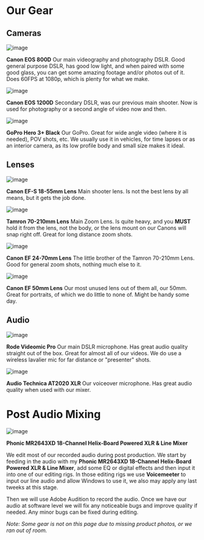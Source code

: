 # Our Gear

## Cameras

![image](https://i.imgur.com/s9wTEvq.png)

**Canon EOS 800D** Our main videography and photography DSLR. Good general purpose DSLR, has good low light, and when paired with some good glass, you can get some amazing footage and/or photos out of it. Does 60FPS at 1080p, which is plenty for what we make.

![image](https://i.imgur.com/X7kSIuu.png)

**Canon EOS 1200D** Secondary DSLR, was our previous main shooter. Now is used for photography or a second angle of video now and then.

![image](https://i.imgur.com/To74bUV.png)

**GoPro Hero 3+ Black** Our GoPro. Great for wide angle video (where it is needed), POV shots, etc. We usually use it in vehicles, for time lapses or as an interior camera, as its low profile body and small size makes it ideal.

## Lenses

![image](https://i.imgur.com/0gwSo8P.png)

**Canon EF-S 18-55mm Lens** Main shooter lens. Is not the best lens by all means, but it gets the job done. 

![image](https://i.imgur.com/Dvpb5WG.png)

**Tamron 70-210mm Lens** Main Zoom Lens. Is quite heavy, and you **MUST** hold it from the lens, not the body, or the lens mount on our Canons will snap right off. Great for long distance zoom shots.

![image](https://i.imgur.com/ZDk62tr.png)

**Canon EF 24-70mm Lens** The little brother of the Tamron 70-210mm Lens. Good for general zoom shots, nothing much else to it.

![image](https://i.imgur.com/Z68wLOz.png)

**Canon EF 50mm Lens** Our most unused lens out of them all, our 50mm. Great for portraits, of which we do little to none of. Might be handy some day.

## Audio

![image](https://i.imgur.com/0Y3GEcQ.png)

**Rode Videomic Pro** Our main DSLR microphone. Has great audio quality straight out of the box. Great for almost all of our videos. We do use a wireless lavalier mic for far distance or "presenter" shots.

![image](https://i.imgur.com/VdzfMmo.png)

**Audio Technica AT2020 XLR** Our voiceover microphone. Has great audio quality when used with our mixer.

# Post Audio Mixing

![image](https://i.imgur.com/P8cCT42.jpg)

**Phonic MR2643XD 18-Channel Helix-Board Powered XLR & Line Mixer**

We edit most of our recorded audio during post production. We start by feeding in the audio with my **Phonic MR2643XD 18-Channel Helix-Board Powered XLR & Line Mixer**, add some EQ or digital effects and then input it into one of our editing rigs. In those editing rigs we use **Voicemeeter** to input our line audio and allow Windows to use it, we also may apply any last tweeks at this stage. 

Then we will use Adobe Audition to record the audio. Once we have our audio at software level we will fix any noticeable bugs and improve quality if needed. Any minor bugs can be fixed during editing.

*Note: Some gear is not on this page due to missing product photos, or we ran out of room.*
